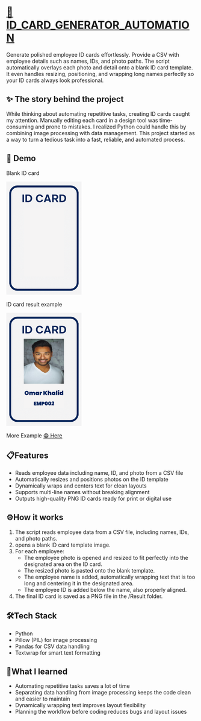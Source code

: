 # [🪪 ID_CARD_GENERATOR_AUTOMATION](https://github.com/YandLim/ID-Card-Generator-Automation)

Generate polished employee ID cards effortlessly. Provide a CSV with employee details such as names, IDs, and photo paths. The script automatically overlays each photo and detail onto a blank ID card template. It even handles resizing, positioning, and wrapping long names perfectly so your ID cards always look professional.

## ✨ The story behind the project
While thinking about automating repetitive tasks, creating ID cards caught my attention. Manually editing each card in a design tool was time-consuming and prone to mistakes. I realized Python could handle this by combining image processing with data management. This project started as a way to turn a tedious task into a fast, reliable, and automated process.

## 🤩 Demo
Blank ID card

<img src="data/Blank_ID.png" alt="Blank ID Card" width="200">

ID card result example

<img src="Result/ID_Card_0.png" alt="ID Card Output" width="200">

More Example [😁 Here](Result/)

## 📋Features
 - Reads employee data including name, ID, and photo from a CSV file
 - Automatically resizes and positions photos on the ID template
 - Dynamically wraps and centers text for clean layouts
 - Supports multi-line names without breaking alignment
 - Outputs high-quality PNG ID cards ready for print or digital use

## ⚙️How it works
1. The script reads employee data from a CSV file, including names, IDs, and photo paths.
2. opens a blank ID card template image.
3. For each employee:
    - The employee photo is opened and resized to fit perfectly into the designated area on the ID card.
    - The resized photo is pasted onto the blank template.
    - The employee name is added, automatically wrapping text that is too long and centering it in the designated area.
    - The employee ID is added below the name, also properly aligned.
4. The final ID card is saved as a PNG file in the /Result folder.

## 🛠️Tech Stack
 - Python
 - Pillow (PIL) for image processing
 - Pandas for CSV data handling
 - Textwrap for smart text formatting

## 🫡What I learned
 - Automating repetitive tasks saves a lot of time
 - Separating data handling from image processing keeps the code clean and easier to maintain
 - Dynamically wrapping text improves layout flexibility
 - Planning the workflow before coding reduces bugs and layout issues








